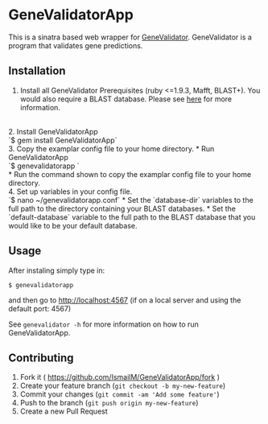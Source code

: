 # GeneValidatorApp

This is a sinatra based web wrapper for [GeneValidator](https://github.com/monicadragan/GeneValidator). GeneValidator is a program that validates gene predictions.

## Installation

1. Install all GeneValidator Prerequisites (ruby <=1.9.3, Mafft, BLAST+). You would also require a BLAST database. Please see [here](https://gist.github.com/IsmailM/b783e8a06565197084e6) for more information.
<br>
2. Install GeneValidatorApp
<br>
    `$ gem install GeneValidatorApp`
<br>
3. Copy the examplar config file to your home directory.
  * Run GeneValidatorApp
<br>
    `$ genevalidatorapp `<br>
  * Run the command shown to copy the examplar config file to your home directory.
<br>
4. Set up variables in your config file.<br>
    `$ nano ~/genevalidatorapp.conf`
  * Set the `database-dir` variables to the full path to the directory containing your BLAST databases. 
  * Set the `default-database` variable to the full path to the BLAST database that you would like to be your default database. 

## Usage

After instaling simply type in:

	$ genevalidatorapp

and then go to [http://localhost:4567](http://localhost:4567) (if on a local server and using the default port: 4567)

See `genevalidator -h` for more information on how to run GeneValidatorApp.


## Contributing

1. Fork it ( https://github.com/IsmailM/GeneValidatorApp/fork )
2. Create your feature branch (`git checkout -b my-new-feature`)
3. Commit your changes (`git commit -am 'Add some feature'`)
4. Push to the branch (`git push origin my-new-feature`)
5. Create a new Pull Request
